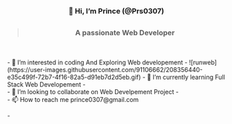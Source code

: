   #            <h3 align="center">                     👋 Hi, I’m Prince (@Prs0307)</h3>
  >## <h3 align="center">A passionate Web Developer</h3>
  </br>
  </br>
- 👀 I’m interested in coding And Exploring Web developement
- ![runweb](https://user-images.githubusercontent.com/91106662/208356440-e35c499f-72b7-4f16-82a5-d91eb7d2d5eb.gif)
- 🌱 I’m currently learning Full Stack Web Developement
- </br>
- 💞️ I’m looking to collaborate on Web Develpement Project
- </br>
- 📫 How to reach me prince0307@gmail.com

-</br>

<!---
Prs0307/Prs0307 is a ✨ special ✨ repository because its `README.md` (this file) appears on your GitHub profile.
You can click the Preview link to take a look at your changes.
--->
